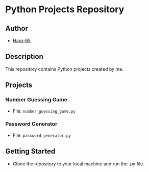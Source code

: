 # Python Projects Repository

## Author
- [Haro-95](https://github.com/Haro-95)

## Description
This repository contains Python projects created by me.

## Projects
### Number Guessing Game
- File: `number_guessing_game.py`

### Password Generator
- File: `password_generator.py`

## Getting Started
- Clone the repository to your local machine and run the .py file.
